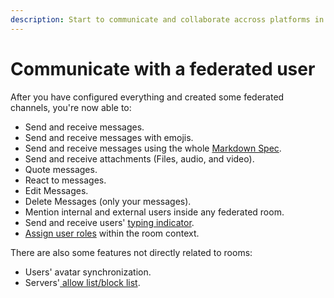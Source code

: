 ```yaml
---
description: Start to communicate and collaborate accross platforms in a decentralized way
---
```


# Communicate with a federated user

After you have configured everything and created some federated channels, you're now able to:

* Send and receive messages.
* Send and receive messages with emojis.
* Send and receive messages using the whole [Markdown Spec](https://spec.commonmark.org/0.30/).
* Send and receive attachments (Files, audio, and video).
* Quote messages.
* React to messages.
* Edit Messages.
* Delete Messages (only your messages).
* Mention internal and external users inside any federated room.
* Send and receive users' [typing indicator](../matrix-admin-guide/matrix-homeserver-setup/#important-warning-about-the-installation).&#x20;
* [Assign user roles](assign-roles-for-users-in-federated-rooms.md) within the room context.

There are also some features not directly related to rooms:

* Users' avatar synchronization.
* Servers'[ allow list/block list](../matrix-admin-guide/matrix-homeserver-setup/matrix-allow-block-list.md).
